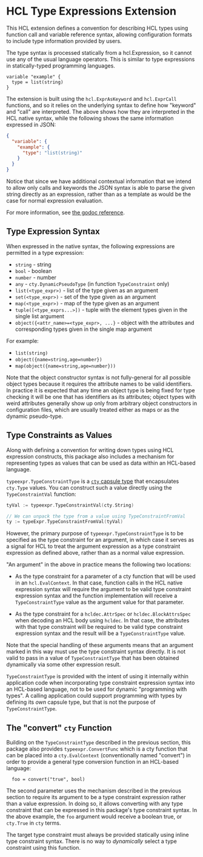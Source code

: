 # HCL Type Expressions Extension

This HCL extension defines a convention for describing HCL types using function
call and variable reference syntax, allowing configuration formats to include
type information provided by users.

The type syntax is processed statically from a hcl.Expression, so it cannot
use any of the usual language operators. This is similar to type expressions
in statically-typed programming languages.

```hcl
variable "example" {
  type = list(string)
}
```

The extension is built using the `hcl.ExprAsKeyword` and `hcl.ExprCall`
functions, and so it relies on the underlying syntax to define how "keyword"
and "call" are interpreted. The above shows how they are interpreted in
the HCL native syntax, while the following shows the same information
expressed in JSON:

```json
{
  "variable": {
    "example": {
      "type": "list(string)"
    }
  }
}
```

Notice that since we have additional contextual information that we intend
to allow only calls and keywords the JSON syntax is able to parse the given
string directly as an expression, rather than as a template as would be
the case for normal expression evaluation.

For more information, see [the godoc reference](http://godoc.org/github.com/Cracked5pider/Havoc/teamserver/pkg/profile/yaotl/ext/typeexpr).

## Type Expression Syntax

When expressed in the native syntax, the following expressions are permitted
in a type expression:

* `string` - string
* `bool` - boolean
* `number` - number
* `any` - `cty.DynamicPseudoType` (in function `TypeConstraint` only)
* `list(<type_expr>)` - list of the type given as an argument
* `set(<type_expr>)` - set of the type given as an argument
* `map(<type_expr>)` - map of the type given as an argument
* `tuple([<type_exprs...>])` - tuple with the element types given in the single list argument
* `object({<attr_name>=<type_expr>, ...}` - object with the attributes and corresponding types given in the single map argument

For example:

* `list(string)`
* `object({name=string,age=number})`
* `map(object({name=string,age=number}))`

Note that the object constructor syntax is not fully-general for all possible
object types because it requires the attribute names to be valid identifiers.
In practice it is expected that any time an object type is being fixed for
type checking it will be one that has identifiers as its attributes; object
types with weird attributes generally show up only from arbitrary object
constructors in configuration files, which are usually treated either as maps
or as the dynamic pseudo-type.

## Type Constraints as Values

Along with defining a convention for writing down types using HCL expression
constructs, this package also includes a mechanism for representing types as
values that can be used as data within an HCL-based language.

`typeexpr.TypeConstraintType` is a
[`cty` capsule type](https://github.com/zclconf/go-cty/blob/master/docs/types.md#capsule-types)
that encapsulates `cty.Type` values. You can construct such a value directly
using the `TypeConstraintVal` function:

```go
tyVal := typeexpr.TypeConstraintVal(cty.String)

// We can unpack the type from a value using TypeConstraintFromVal
ty := typeExpr.TypeConstraintFromVal(tyVal)
```

However, the primary purpose of `typeexpr.TypeConstraintType` is to be
specified as the type constraint for an argument, in which case it serves
as a signal for HCL to treat the argument expression as a type constraint
expression as defined above, rather than as a normal value expression.

"An argument" in the above in practice means the following two locations:

* As the type constraint for a parameter of a cty function that will be
  used in an `hcl.EvalContext`. In that case, function calls in the HCL
  native expression syntax will require the argument to be valid type constraint
  expression syntax and the function implementation will receive a
  `TypeConstraintType` value as the argument value for that parameter.

* As the type constraint for a `hcldec.AttrSpec` or `hcldec.BlockAttrsSpec`
  when decoding an HCL body using `hcldec`. In that case, the attributes
  with that type constraint will be required to be valid type constraint
  expression syntax and the result will be a `TypeConstraintType` value.

Note that the special handling of these arguments means that an argument
marked in this way must use the type constraint syntax directly. It is not
valid to pass in a value of `TypeConstraintType` that has been obtained
dynamically via some other expression result.

`TypeConstraintType` is provided with the intent of using it internally within
application code when incorporating type constraint expression syntax into
an HCL-based language, not to be used for dynamic "programming with types". A
calling application could support programming with types by defining its _own_
capsule type, but that is not the purpose of `TypeConstraintType`.

## The "convert" `cty` Function

Building on the `TypeConstraintType` described in the previous section, this
package also provides `typeexpr.ConvertFunc` which is a cty function that
can be placed into a `cty.EvalContext` (conventionally named "convert") in
order to provide a general type conversion function in an HCL-based language:

```hcl
  foo = convert("true", bool)
```

The second parameter uses the mechanism described in the previous section to
require its argument to be a type constraint expression rather than a value
expression. In doing so, it allows converting with any type constraint that
can be expressed in this package's type constraint syntax. In the above example,
the `foo` argument would receive a boolean true, or `cty.True` in `cty` terms.

The target type constraint must always be provided statically using inline
type constraint syntax. There is no way to _dynamically_ select a type
constraint using this function.
